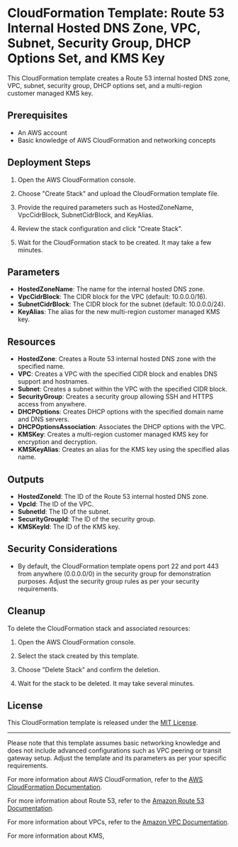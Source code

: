 # CloudFormation Template: Route 53 Internal Hosted DNS Zone, VPC, Subnet, Security Group, DHCP Options Set, and KMS Key

This CloudFormation template creates a Route 53 internal hosted DNS zone, VPC, subnet, security group, DHCP options set, and a multi-region customer managed KMS key.

## Prerequisites

- An AWS account
- Basic knowledge of AWS CloudFormation and networking concepts

## Deployment Steps

1. Open the AWS CloudFormation console.

2. Choose "Create Stack" and upload the CloudFormation template file.

3. Provide the required parameters such as HostedZoneName, VpcCidrBlock, SubnetCidrBlock, and KeyAlias.

4. Review the stack configuration and click "Create Stack".

5. Wait for the CloudFormation stack to be created. It may take a few minutes.

## Parameters

- **HostedZoneName**: The name for the internal hosted DNS zone.
- **VpcCidrBlock**: The CIDR block for the VPC (default: 10.0.0.0/16).
- **SubnetCidrBlock**: The CIDR block for the subnet (default: 10.0.0.0/24).
- **KeyAlias**: The alias for the new multi-region customer managed KMS key.

## Resources

- **HostedZone**: Creates a Route 53 internal hosted DNS zone with the specified name.
- **VPC**: Creates a VPC with the specified CIDR block and enables DNS support and hostnames.
- **Subnet**: Creates a subnet within the VPC with the specified CIDR block.
- **SecurityGroup**: Creates a security group allowing SSH and HTTPS access from anywhere.
- **DHCPOptions**: Creates DHCP options with the specified domain name and DNS servers.
- **DHCPOptionsAssociation**: Associates the DHCP options with the VPC.
- **KMSKey**: Creates a multi-region customer managed KMS key for encryption and decryption.
- **KMSKeyAlias**: Creates an alias for the KMS key using the specified alias name.

## Outputs

- **HostedZoneId**: The ID of the Route 53 internal hosted DNS zone.
- **VpcId**: The ID of the VPC.
- **SubnetId**: The ID of the subnet.
- **SecurityGroupId**: The ID of the security group.
- **KMSKeyId**: The ID of the KMS key.

## Security Considerations

- By default, the CloudFormation template opens port 22 and port 443 from anywhere (0.0.0.0/0) in the security group for demonstration purposes. Adjust the security group rules as per your security requirements.

## Cleanup

To delete the CloudFormation stack and associated resources:

1. Open the AWS CloudFormation console.

2. Select the stack created by this template.

3. Choose "Delete Stack" and confirm the deletion.

4. Wait for the stack to be deleted. It may take several minutes.

## License

This CloudFormation template is released under the [MIT License](LICENSE).

---

Please note that this template assumes basic networking knowledge and does not include advanced configurations such as VPC peering or transit gateway setup. Adjust the template and its parameters as per your specific requirements.

For more information about AWS CloudFormation, refer to the [AWS CloudFormation Documentation](https://docs.aws.amazon.com/cloudformation/).

For more information about Route 53, refer to the [Amazon Route 53 Documentation](https://docs.aws.amazon.com/Route53/).

For more information about VPCs, refer to the [Amazon VPC Documentation](https://docs.aws.amazon.com/vpc/).

For more information about KMS,